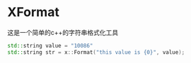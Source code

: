 # XFormat
这是一个简单的c++的字符串格式化工具
```c++
std::string value = "10086"
std::string str = x::Format("this value is {0}", value);
```